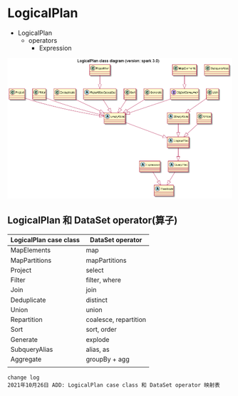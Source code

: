 # LogicalPlan

- LogicalPlan
  - operators
    - Expression



![LogicalPlan.png](../_pumls/LogicalPlan-class-diagram.png)

## LogicalPlan 和 DataSet operator(算子)

| LogicalPlan case class | DataSet operator      |
| ---------------------- | --------------------- |
| MapElements            | map                   |
| MapPartitions          | mapPartitions         |
| Project                | select                |
| Filter                 | filter, where         |
| Join                   | join                  |
| Deduplicate            | distinct              |
| Union                  | union                 |
| Repartition            | coalesce, repartition |
| Sort                   | sort, order           |
| Generate               | explode               |
| SubqueryAlias          | alias, as             |
| Aggregate              | groupBy + agg         |
|                        |                       |



```
change log
2021年10月26日 ADD: LogicalPlan case class 和 DataSet operator 映射表
```

